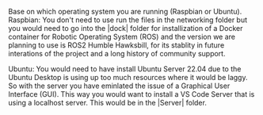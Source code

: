 Base on which operating system you are running (Raspbian or Ubuntu).
Raspbian:
    You don't need to use run the files in the networking folder but you would need to go into the |dock| folder for installization
    of a Docker container for Robotic Operating System (ROS) and the version we are planning to use is ROS2 Humble Hawksbill, 
    for its stablity in future interations of the project and a long history of community support.

Ubuntu:
    You would need to have install Ubuntu Server 22.04 due to the Ubuntu Desktop is using up too much resources where it would be 
    laggy. So with the server you have eminlated the issue of a Graphical User Interface (GUI). This way you would want to install
    a VS Code Server that is using a localhost server. This would be in the |Server| folder.
